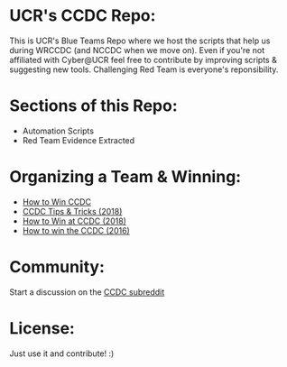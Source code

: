 # UCR's CCDC Repo:

This is UCR's Blue Teams Repo where we host the scripts that help us during WRCCDC (and NCCDC when we move on). Even if you're not affiliated with Cyber@UCR feel free to contribute by improving scripts & suggesting new tools. Challenging Red Team is everyone's reponsibility.

# Sections of this Repo:
- Automation Scripts
- Red Team Evidence Extracted

# Organizing a Team & Winning:
- [How to Win CCDC](http://howtowinccdc.com/)
- [CCDC Tips & Tricks (2018)](https://www.aqueousanalytics.com/blog/2018/3/27/ccdc-takeaways-and-challeneges-of-managing-a-team)
-  [How to Win at CCDC (2018)](https://medium.com/@malcomvetter/how-to-win-at-ccdc-b355e309a05c)
- [How to win the CCDC (2016)](https://www.wraysec.com/2016/03/14/how-to-win-the-ccdc/)

# Community:
 Start a discussion on the [CCDC subreddit](https://www.reddit.com/r/ccdc/)

# License:
Just use it and contribute! :)
